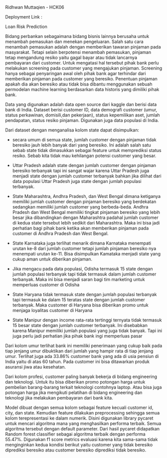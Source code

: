 Ridhwan Muttaqien - HCK06

Deployment Link :

Loan Risk Prediction

Bidang perbankan sebagaimana bidang bisnis lainnya berusaha untuk menambah pemasukan dan menekan pengeluaran. Salah satu cara menambah pemasukan adalah dengan memberikan tawaran pinjaman pada masyarakat. Tetapi selain berpotensi menambah pemasukan, pinjaman tetap mengandung resiko yaitu gagal bayar atau tidak lancarnya pembayaran dari customer. Untuk mengatasi hal tersebut pihak bank perlu melakukan screening pada customer yang mengajukan pinjaman. Screening hanya sebagai penyaringan awal oleh pihak bank agar terhindar dari memberikan pinjaman pada customer yang beresiko. Penentuan pinjaman apakah dia akan beresiko atau tidak bisa dibantu menggunakan sebuah permodelan machine learning berdasarkan data historis yang dimiliki pihak bank.

Data yang digunakan adalah data open source dari kaggle dan berisi data bank di India. Dataset berisi customer ID, data demografi customer (umur, status perkawinan, domisili,dan pekerjaan), status kepemilikan aset, jumlah pendapatan, status resiko pinjaman. Digunakan juga data populasi di India.

Dari dataset dengan menganalisa kolom state dapat disimpulkan:
- secara umum di semua state, jumlah customer dengan pinjaman tidak beresiko jauh lebih banyak dari yang beresiko. Ini adalah salah satu sebab state tidak dimasukkan sebagai feature untuk memprediksi status resiko. Sebab kita tidak mau kehilangan potensi customer yang besar.

- Uttar Pradesh adalah state dengan jumlah customer dengan pinjaman beresiko terbanyak tapi ini sangat wajar karena Uttar Pradesh juga menjadi state dengan jumlah customer terbanyak bahkan jika dilihat dari data populasi Uttar Pradesh juga state dengan jumlah populasi terbanyak.

- State Maharashtra, Andhra Pradesh, dan West Bengal dimana ketiganya memiliki jumlah customer dengan pinjaman beresiko yang berdekatan sedangkan memiliki jumlah customer yang berbeda-beda. Andhra Pradesh dan West Bengal memiliki tingkat pinjaman beresiko yang lebih besar jika dibandingkan dengan Maharashtra padahal jumlah customer di kedua state tersebut lebih sedikit dari Maharashtra. Maka ini bisa jadi perhatian bagi pihak bank ketika akan memberikan pinjaman pada customer di Andhra Pradesh dan West Bengal. 

- State Karnataka juga terlihat menarik dimana Karnataka menempati urutan ke-8 dari jumlah customer tetapi jumlah pinjaman beresiko nya menempati urutan ke-11. Bisa disimpulkan Kamataka menjadi state yang cukup aman untuk diberikan pinjaman.

- Jika mengacu pada data populasi, Odisha termasuk 15 state dengan jumlah populasi terbanyak tapi tidak termasuk dalam jumlah customer terbanyak. Maka ini bisa menjadi saran bagi tim marketing untuk memperluas customer di Odisha

- State Haryana tidak termasuk state dengan jumlah populasi terbanyak tapi termasuk ke dalam 15 teratas state dengan jumlah customer terbanyak. Maka customer di Haryana bisa diberikan promo untuk menjaga loyalitas customer di Haryana

- State Manipur dengan income rata-rata tertinggi ternyata tidak termasuk 15 besar state dengan jumlah customer terbanyak. Ini disebabkan karena Manipur memiliki jumlah populasi yang juga tidak banyak. Tapi ini juga perlu jadi perhatian jika pihak bank ingi memperluas pasar

Dari kolom umur terlihat bank ini memiliki penerimaan yang cukup baik pada tiap jenjang umur dibuktikan dari jumlah yang hampir rata di tiap jenjang umur. Terlihat juga ada 33.86% customer bank yang ada di usia pensiun di India yaitu di atas 60 tahun. Pada customer ini bisa ditawarkan produk asuransi jiwa atau kesehatan.

Dari kolom profesi, customer paling banyak bekerja di bidang engineering dan teknologi. Untuk itu bisa diberikan promo potongan harga untuk pembelian barang-barang terkait teknologi contohnya laptop. Atau bisa juga potongan harga jika mengikuti pelatihan di bidang engineering dan teknologi jika melakukan pembayaran dari bank kita.

Model dibuat dengan semua kolom sebagai feature kecuali customer id, city, dan state. Kemudian feature dilakukan preprocessing sehingga semua kolom terepresentasi ke dalam numerik. Disini digunakan library pycaret untuk mencari algoritma mana yang menghasilkan performa terbaik. Semua algoritma tersebut dengan default parameter. Dari hasil pycaret didapatkan Random forest classifier sebagai algoritma terbaik dengan performa 55.47%. Digunakan f1 score metrics evaluasi karena kita sama-sama tidak menginginkan kedua kondisi berikut yaitu customer yang tidak beresiko diprediksi beresiko atau customer beresiko diprediksi tidak beresiko.
